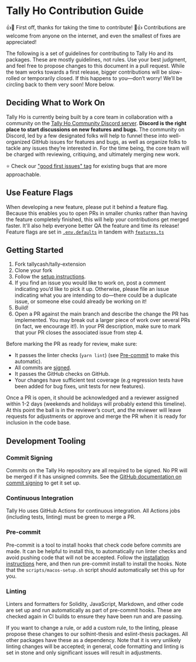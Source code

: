# Tally Ho Contribution Guide

👍🎉 First off, thanks for taking the time to contribute! 🎉👍 Contributions
are welcome from anyone on the internet, and even the smallest of fixes are
appreciated!

The following is a set of guidelines for contributing to Tally Ho and its
packages. These are mostly guidelines, not rules. Use your best judgment, and
feel free to propose changes to this document in a pull request. While the team
works towards a first release, bigger contributions will be slow-rolled or
temporarily closed. If this happens to you—don’t worry! We’ll be circling back
to them very soon! More below.

## Deciding What to Work On

Tally Ho is currently being built by a core team in collaboration with a community
on the [Tally Ho Community Discord server](https://chat.tally.cash). **Discord is
the right place to start discussions on new features and bugs.** The community
on Discord, led by a few designated folks will help to funnel these into
well-organized GitHub issues for features and bugs, as well as organize folks
to tackle any issues they’re interested in. For the time being, the core team
will be charged with reviewing, critiquing, and ultimately merging new work.

⭐️ Check our ["good first issues" tag](https://github.com/tallycash/extension/issues?q=is%3Aopen+is%3Aissue+label%3A%22🐣+good+first+issue%22) for existing bugs that are more approachable.

## Use Feature Flags

When developing a new feature, please put it behind a feature flag. Because this enables you to open PRs in smaller chunks rather than having the feature completely finished, this will help your contributions get merged faster. It'll also help everyone better QA the feature and time its release! Feature flags are set in [`.env.defaults`](https://github.com/tallycash/extension/blob/main/.env.defaults) in tandem with [`features.ts`](https://github.com/tallycash/extension/blob/main/background/features.ts)

## Getting Started

1. Fork tallycash/tally-extension
2. Clone your fork
3. Follow the [setup
   instructions](https://github.com/tallycash/tally-extension#building-and-developing).
4. If you find an issue you would like to work on, post a comment indicating
   you’d like to pick it up. Otherwise, please file an issue indicating what
   you are intending to do—there could be a duplicate issue, or someone else
   could already be working on it!
5. Build!
6. Open a PR against the main branch and describe the change the PR has
   implemented. You may break out a larger piece of work over several PRs (in
   fact, we encourage it!). In your PR description, make sure to mark that your
   PR closes the associated issue from step 4.

Before marking the PR as ready for review, make sure:

- It passes the linter checks (`yarn lint`) (see [Pre-commit](#pre-commit) to
  make this automatic).
- All commits are
  [signed](https://docs.github.com/en/authentication/managing-commit-signature-verification/about-commit-signature-verification).
- It passes the GitHub checks on GitHub.
- Your changes have sufficient test coverage (e.g regression tests have been
  added for bug fixes, unit tests for new features).

Once a PR is open, it should be acknowledged and a reviewer assigned within 1-2
days (weekends and holidays will probably extend this timeline). At this point
the ball is in the reviewer’s court, and the reviewer will leave requests for
adjustments or approve and merge the PR when it is ready for inclusion in the
code base.

## Development Tooling

### Commit Signing

Commits on the Tally Ho repository are all required to be signed. No PR will be
merged if it has unsigned commits. See the [GitHub documentation on commit
signing](https://docs.github.com/en/authentication/managing-commit-signature-verification/about-commit-signature-verification)
to get it set up.

### Continuous Integration

Tally Ho uses GitHub Actions for continuous integration. All Actions jobs
(including tests, linting) must be green to merge a PR.

### Pre-commit

Pre-commit is a tool to install hooks that check code before commits are made.
It can be helpful to install this, to automatically run linter checks and avoid
pushing code that will not be accepted. Follow the [installation
instructions](https://pre-commit.com) here, and then run pre-commit install to
install the hooks. Note that the `scripts/macos-setup.sh` script should
automatically set this up for you.

### Linting

Linters and formatters for Solidity, JavaScript, Markdown, and other code are
set up and run automatically as part of pre-commit hooks. These are checked
again in CI builds to ensure they have been run and are passing.

If you want to change a rule, or add a custom rule, to the linting, please
propose these changes to our solhint-thesis and eslint-thesis packages. All
other packages have these as a dependency. Note that it is very unlikely
linting changes will be accepted; in general, code formatting and linting is
set in stone and only significant issues will result in adjustments.

